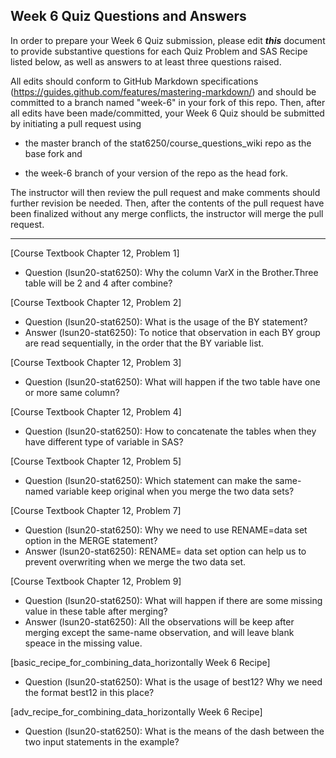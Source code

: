 ## Week 6 Quiz Questions and Answers

In order to prepare your Week 6 Quiz submission, please edit ***this*** document to provide substantive questions for each Quiz Problem and SAS Recipe listed below, as well as answers to at least three questions raised.

All edits should conform to GitHub Markdown specifications (https://guides.github.com/features/mastering-markdown/) and should be committed to a branch named "week-6" in your fork of this repo. Then, after all edits have been made/committed, your Week 6 Quiz should be submitted by initiating a pull request using

- the master branch of the stat6250/course_questions_wiki repo as the base fork and

- the week-6 branch of your version of the repo as the head fork.

The instructor will then review the pull request and make comments should further revision be needed. Then, after the contents of the pull request have been finalized without any merge conflicts, the instructor will merge the pull request.

********************************************************************************



[Course Textbook Chapter 12, Problem 1]
- Question (lsun20-stat6250): Why the column VarX in the Brother.Three table will be 2 and 4 after combine?



[Course Textbook Chapter 12, Problem 2]
- Question (lsun20-stat6250): What is the usage of the BY statement?
- Answer (lsun20-stat6250): To notice that observation in each BY group are read sequentially, in the order that the BY variable list.



[Course Textbook Chapter 12, Problem 3]
- Question (lsun20-stat6250): What will happen if the two table have one or more same column?



[Course Textbook Chapter 12, Problem 4]
- Question (lsun20-stat6250): How to concatenate the tables when they have different type of variable in SAS? 



[Course Textbook Chapter 12, Problem 5]
- Question (lsun20-stat6250): Which statement can make the same-named variable keep original when you merge the two data sets?



[Course Textbook Chapter 12, Problem 7]
- Question (lsun20-stat6250): Why we need to use RENAME=data set option in the MERGE statement?
- Answer (lsun20-stat6250): RENAME= data set option can help us to prevent overwriting when we merge the two data set.



[Course Textbook Chapter 12, Problem 9]
- Question (lsun20-stat6250): What will happen if there are some missing value in these table after merging?
- Answer (lsun20-stat6250): All the observations will be keep after merging except the same-name observation, and will leave blank speace in the missing value.



[basic_recipe_for_combining_data_horizontally Week 6 Recipe]
- Question (lsun20-stat6250): What is the usage of best12? Why we need the format best12 in this place?



[adv_recipe_for_combining_data_horizontally Week 6 Recipe]
- Question (lsun20-stat6250): What is the means of the dash between the two input statements in the example?


